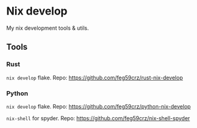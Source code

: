 # Nix develop

My nix development tools & utils.

## Tools
### Rust
`nix develop` flake.
Repo: https://github.com/feg59crz/rust-nix-develop

### Python
`nix develop` flake.
Repo: https://github.com/feg59crz/python-nix-develop

`nix-shell` for spyder.
Repo: https://github.com/feg59crz/nix-shell-spyder 
